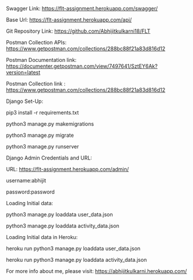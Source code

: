 Swagger Link: https://flt-assignment.herokuapp.com/swagger/


Base Url: https://flt-assignment.herokuapp.com/api/


Git Repository Link: https://github.com/Abhijitkulkarni18/FLT

Postman Collection APIs: https://www.getpostman.com/collections/288bc88f21a83d816d12

Postman Documentation link: https://documenter.getpostman.com/view/7497641/SztEY6Ak?version=latest

Postman Collection link : https://www.getpostman.com/collections/288bc88f21a83d816d12



Django Set-Up:

pip3 install -r requirements.txt

python3 manage.py makemigrations

python3 manage.py migrate

python3 manage.py runserver

Django Admin Credentials and URL:

URL: https://flt-assignment.herokuapp.com/admin/

username:abhijit

password:password


Loading Initial data:

python3 manage.py loaddata user_data.json

python3 manage.py loaddata activity_data.json


Loading Initial data in Heroku:

heroku run python3 manage.py loaddata user_data.json

heroku run python3 manage.py loaddata activity_data.json

For more info about me, please visit: https://abhijitkulkarni.herokuapp.com/ 